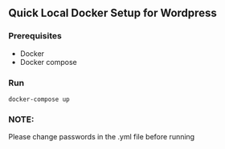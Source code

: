 ## Quick Local Docker Setup for Wordpress

### Prerequisites
- Docker
- Docker compose

### Run
    docker-compose up
    
### NOTE:
Please change passwords in the .yml file before running
